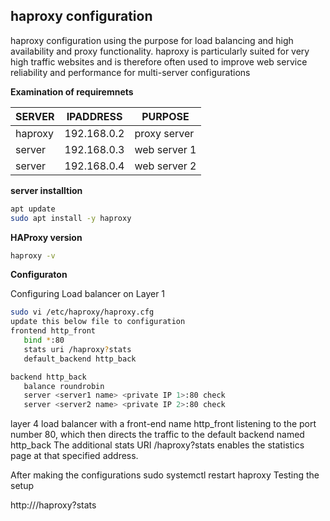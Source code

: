 ## haproxy configuration

haproxy configuration using the purpose for load balancing and high availability and proxy functionality. haproxy is particularly suited for very high traffic websites and is therefore often used to improve web service reliability and performance for multi-server configurations

**Examination of requiremnets**

|SERVER| IPADDRESS|PURPOSE|
|---|---|---|
|haproxy| 192.168.0.2| proxy server |
|server| 192.168.0.3| web server 1|
|server| 192.168.0.4| web server 2 |

**server installtion**

```bash
apt update 
sudo apt install -y haproxy

```

**HAProxy version**

```bash
haproxy -v
```

**Configuraton**

Configuring Load balancer on Layer 1

```bash
sudo vi /etc/haproxy/haproxy.cfg
update this below file to configuration
frontend http_front
   bind *:80
   stats uri /haproxy?stats
   default_backend http_back

backend http_back
   balance roundrobin
   server <server1 name> <private IP 1>:80 check
   server <server2 name> <private IP 2>:80 check
```

  layer 4 load balancer with a front-end name http_front listening to the port number 80, which then directs the traffic to the default backend named http_back
  The additional stats URI /haproxy?stats enables the statistics page at that specified address.
    
  After making the configurations
  sudo systemctl restart haproxy
  Testing the setup
    
 http://<public IP>/haproxy?stats
